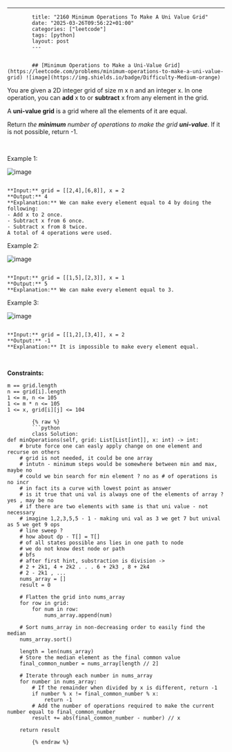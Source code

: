 ---
            title: "2160 Minimum Operations To Make A Uni Value Grid"
            date: "2025-03-26T09:56:22+01:00"
            categories: ["leetcode"]
            tags: [python]
            layout: post
            ---
            

            ## [Minimum Operations to Make a Uni-Value Grid](https://leetcode.com/problems/minimum-operations-to-make-a-uni-value-grid) ![image](https://img.shields.io/badge/Difficulty-Medium-orange)

You are given a 2D integer grid of size m x n and an integer x. In one operation, you can **add** x to or **subtract** x from any element in the grid.

A **uni-value grid** is a grid where all the elements of it are equal.

Return *the **minimum** number of operations to make the grid **uni-value***. If it is not possible, return -1.

 

Example 1:

![image](https://assets.leetcode.com/uploads/2021/09/21/gridtxt.png)
```

**Input:** grid = [[2,4],[6,8]], x = 2
**Output:** 4
**Explanation:** We can make every element equal to 4 by doing the following: 
- Add x to 2 once.
- Subtract x from 6 once.
- Subtract x from 8 twice.
A total of 4 operations were used.

```

Example 2:

![image](https://assets.leetcode.com/uploads/2021/09/21/gridtxt-1.png)
```

**Input:** grid = [[1,5],[2,3]], x = 1
**Output:** 5
**Explanation:** We can make every element equal to 3.

```

Example 3:

![image](https://assets.leetcode.com/uploads/2021/09/21/gridtxt-2.png)
```

**Input:** grid = [[1,2],[3,4]], x = 2
**Output:** -1
**Explanation:** It is impossible to make every element equal.

```

 

**Constraints:**

	m == grid.length
	n == grid[i].length
	1 <= m, n <= 105
	1 <= m * n <= 105
	1 <= x, grid[i][j] <= 104

            {% raw %}
            ```python
            class Solution:
    def minOperations(self, grid: List[List[int]], x: int) -> int:
        # brute force one can easly apply change on one element and recurse on others
        # grid is not needed, it could be one array
        # intutn - minimum steps would be somewhere between min amd max, maybe no
        # could we bin search for min element ? no as # of operations is no incr
        # in fact its a curve with lowest point as answer
        # is it true that uni val is always one of the elements of array ? yes , may be no
        # if there are two elements with same is that uni value - not necessary 
        # imagine 1,2,3,5,5 - 1 - making uni val as 3 we get 7 but unival as 5 we get 9 ops
        # line sweep ? 
        # how about dp - T[] = T[]
        # of all states possible ans lies in one path to node
        # we do not know dest node or path 
        # bfs 
        # after first hint, substraction is division -> 
        # 2 + 2k1, 4 + 2k2 . . . 6 + 2k3 , 8 + 2k4
        # 2 - 2k1 , ...
        nums_array = []
        result = 0

        # Flatten the grid into nums_array
        for row in grid:
            for num in row:
                nums_array.append(num)

        # Sort nums_array in non-decreasing order to easily find the median
        nums_array.sort()

        length = len(nums_array)
        # Store the median element as the final common value
        final_common_number = nums_array[length // 2]

        # Iterate through each number in nums_array
        for number in nums_array:
            # If the remainder when divided by x is different, return -1
            if number % x != final_common_number % x:
                return -1
            # Add the number of operations required to make the current number equal to final_common_number
            result += abs(final_common_number - number) // x

        return result
        
            {% endraw %}
            
